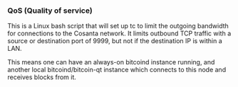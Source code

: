 ### QoS (Quality of service) ###

This is a Linux bash script that will set up tc to limit the outgoing bandwidth for connections to the Cosanta network. It limits outbound TCP traffic with a source or destination port of 9999, but not if the destination IP is within a LAN.

This means one can have an always-on bitcoind instance running, and another local bitcoind/bitcoin-qt instance which connects to this node and receives blocks from it.
